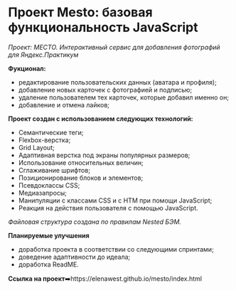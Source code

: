# Проект Mesto: базовая функциональность JavaScript

_Проект: МЕСТО. Интерактивный сервис для добавления фотографий для Яндекс.Практикум_

**Фукционал:**
- редактирование пользовательских данных (аватара и профиля);
- добавление новых карточек с фотографией и подписью;
- удаление пользователем тех карточек, которые добавил именно он;
- добавление и отмена лайков;

**Проект создан с использованием следующих технологий:**
- Семантические теги;
- Flexbox-верстка;
- Grid Layout;
- Адаптивная верстка под экраны популярных размеров;
- Использование относительных величин;
- Сглаживание шрифтов;
- Позиционирование блоков и элементов;
- Псевдоклассы CSS;
- Медиазапросы;
- Манипуляции с классами CSS и с HTM при помощи JavaScript;
- Реакция на действия пользователя с помощью JavaScript.

_Файловая структура создана по правилам Nested БЭМ._

**Планируемые улучшения**
- доработка проекта в соответствии со следующими спринтами;
- доведение адаптивности до идеала;
- доработка ReadME.

**Ссылка на проект**➡️https://elenawest.github.io/mesto/index.html
